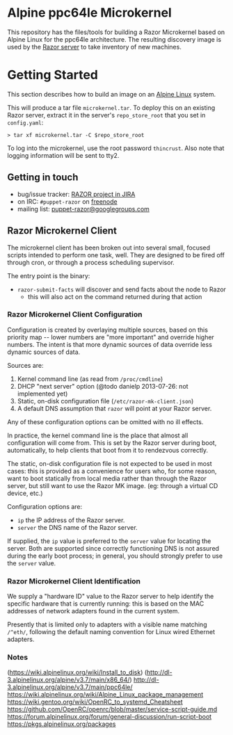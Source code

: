 # Alpine ppc64le Microkernel

This repository has the files/tools for building a Razor Microkernel based
on Alpine Linux for the ppc64le architecture. The resulting discovery image is used by the
[Razor server](https://github.com/puppetlabs/razor-server) to take
inventory of new machines.


# Getting Started

This section describes how to build an image on an
[Alpine Linux](http://alpinelinux.org/) system.

This will produce a tar file `microkernel.tar`. To deploy this on
an existing Razor server, extract it in the server's `repo_store_root` that
you set in `config.yaml`:

    > tar xf microkernel.tar -C $repo_store_root


To log into the microkernel, use the root password `thincrust`. Also
note that logging information will be sent to tty2.

## Getting in touch

* bug/issue tracker: [RAZOR project in JIRA](https://tickets.puppetlabs.com/browse/RAZOR)
* on IRC: `#puppet-razor` on [freenode](http://freenode.net/)
* mailing list: [puppet-razor@googlegroups.com](http://groups.google.com/group/puppet-razor)

## Razor Microkernel Client

The microkernel client has been broken out into several small, focused scripts
intended to perform one task, well.  They are designed to be fired off through
cron, or through a process scheduling supervisor.

The entry point is the binary:

 * `razor-submit-facts` will discover and send facts about the node to Razor
   - this will also act on the command returned during that action

### Razor Microkernel Client Configuration

Configuration is created by overlaying multiple sources, based on this
priority map -- lower numbers are "more important" and override higher
numbers.  The intent is that more dynamic sources of data override less
dynamic sources of data.

Sources are:

1. Kernel command line (as read from `/proc/cmdline`)
2. DHCP "next server" option (@todo danielp 2013-07-26: not implemented yet)
3. Static, on-disk configuration file (`/etc/razor-mk-client.json`)
4. A default DNS assumption that `razor` will point at your Razor server.

Any of these configuration options can be omitted with no ill effects.

In practice, the kernel command line is the place that almost all
configuration will come from.  This is set by the Razor server during boot,
automatically, to help clients that boot from it to rendezvous correctly.

The static, on-disk configuration file is not expected to be used in most
cases: this is provided as a convenience for users who, for some reason, want
to boot statically from local media rather than through the Razor server, but
still want to use the Razor MK image.  (eg: through a virtual CD device, etc.)

Configuration options are:

 * `ip` the IP address of the Razor server.
 * `server` the DNS name of the Razor server.

If supplied, the `ip` value is preferred to the `server` value for locating
the server.  Both are supported since correctly functioning DNS is not assured
during the early boot process; in general, you should strongly prefer to use the `server` value.

### Razor Microkernel Client Identification

We supply a "hardware ID" value to the Razor server to help identify the
specific hardware that is currently running: this is based on the MAC
addresses of network adapters found in the current system.

Presently that is limited only to adapters with a visible name matching
`/^eth/`, following the default naming convention for Linux wired
Ethernet adapters.

### Notes
(https://wiki.alpinelinux.org/wiki/Install_to_disk)
(http://dl-3.alpinelinux.org/alpine/v3.7/main/x86_64/)
http://dl-3.alpinelinux.org/alpine/v3.7/main/ppc64le/
https://wiki.alpinelinux.org/wiki/Alpine_Linux_package_management
https://wiki.gentoo.org/wiki/OpenRC_to_systemd_Cheatsheet
https://github.com/OpenRC/openrc/blob/master/service-script-guide.md
https://forum.alpinelinux.org/forum/general-discussion/run-script-boot
https://pkgs.alpinelinux.org/packages

